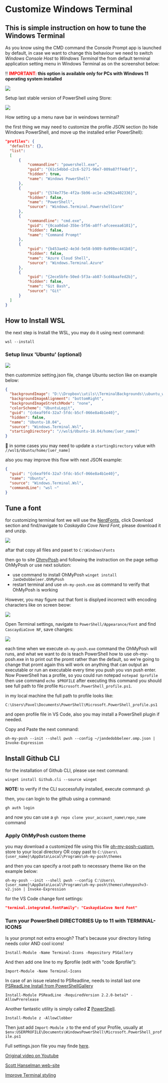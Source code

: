 # Customize Windows Terminal

## This is simple instruction on how to tune the Windows Terminal

As you know using the CMD command the Console Prompt app is launched by default, in case we want to change this behaviour we need to switch _Windows Console Host_ to _Windows Terminal_ the from default terminal application setting menu in Windows Terminal as on the screenshot below:

:bangbang: **<span style="color:red">IMPORTANT:</span> this option is available only for PCs with Windows 11 operating system installed**

![](/img/TerminalSettings.png)

Setup last stable version of PowerShell using Store:

![](/img/PowerShell_setup.png)

<p>How setting up a menu nave bar in weindows terminal?</p>
<p>the first thing we may need to customize the profile JSON section (to hide Windows PowerShell, and move up the installed erlier PowerShell):</p>

``` json
"profiles": {
  "defaults": {},
  "list":
  [
      {
          "commandline": "powershell.exe",
          "guid": "{61c54bbd-c2c6-5271-96e7-009a87ff44bf}",
          "hidden": true,
          "name": "Windows PowerShell"
      },
      {
          "guid": "{574e775e-4f2a-5b96-ac1e-a2962a402336}",
          "hidden": false,
          "name": "PowerShell",
          "source": "Windows.Terminal.PowershellCore"
      },
      {
          "commandline": "cmd.exe",
          "guid": "{0caa0dad-35be-5f56-a8ff-afceeeaa6101}",
          "hidden": false,
          "name": "Command Prompt"
      },
      {
          "guid": "{b453ae62-4e3d-5e58-b989-0a998ec441b8}",
          "hidden": false,
          "name": "Azure Cloud Shell",
          "source": "Windows.Terminal.Azure"
      },
      {
          "guid": "{2ece5bfe-50ed-5f3a-ab87-5cd4baafed2b}",
          "hidden": false,
          "name": "Git Bash",
          "source": "Git"
      }
  ]
}
```

## How to Install WSL

<p>the next step is Install the WSL, you may do it using next command:</p>

`wsl --install`

### Setup linux 'Ubuntu' (optional)

![](/img/SetupLinuxUbuntu.png)

then custommize setting.json file, change Ubuntu section like on example below:

```json
{
  "backgroundImage": "D:\\Dropbox\\utils\\TerminalBackgrounds\\ubuntu_white-orange_hex_su.png",
  "backgroundImageAlignment": "bottomRight",
  "backgroundImageStretchMode": "none",
  "colorScheme": "UbuntuLegit",
  "guid": "{c6eaf9f4-32a7-5fdc-b5cf-066e8a4b1e40}",
  "hidden": false,
  "name": "Ubuntu-18.04",
  "source": "Windows.Terminal.Wsl",
  "startingDirectory": "//wsl$/Ubuntu-18.04/home/[uer_name]"
}
```

<p>

:memo: in some cases you may need to update a `startingDirectory` value with `//wsl$/Ubuntu/home/[uer_name]`

</p>
<p>

also you may improve this flow with next JSON example:
```json
{
  "guid": "{c6eaf9f4-32a7-5fdc-b5cf-066e8a4b1e40}",
  "name": "Ubuntu",
  "source": "Windows.Terminal.Wsl",
  "commandLine": "wsl ~"
}
```

</p>

## Tune a font
<p>

for customizing terminal font we will use the [NerdFonts](http://nerdfonts.com),
click Download section and find/navigate to _Caskaydia Cove Nerd Font_, please download it and unzip.

</p>

![](/img/CaskaydiaCoveNerdFont.png)

aftar that copy all files and paset to `C:\Windows\Fonts`

then go to site [OhmyPosh](https://ohmyposh.dev/docs/windows) and following the instraction on the page settup OhMyPosh or use next solution:

- use command to install OhMyPosh `winget install JanDeDobbeleer.OhMyPosh`
- restart terminal and use `oh-my-posh.exe` as command to verify that OhMyPosh is working

However, you may figure out that font is displyed incorrect with encoding characters like on screen beow:

![](/img/OhMyPosh_first_run.png)

Open Terminal settings, navigate to `PowerShell/Appearance/Font` and find `CascaydiaCove NF`, save changes:

![](/img/ChangeTerminalFont.png)

each time when we execute `oh-my-posh.exe` command the OhMyPosh will runs, and what we want to do is teach PowerShell how to use oh-my-posh.exe in to print out the promt rather than the default, so we're going to change that promt again this will work on anything that can output an executable or run an executable every time you push you vsn push enter.
Now PowerShell has a profile, so you could run notepad `notepad $profile` then use command `echo $PROFILE` after executing this command you should see full path to file profile `Microsoft.PowerShell_profile.ps1`.

<p>
in my local machine the full path to profile looks like:
</p>

`C:\Users\Pavel\Documents\PowerShell\Microsoft.PowerShell_profile.ps1`

and open profile file in VS Code, also you may install a PowerShell plugin if needed.

Copy and Paste the next command:

`oh-my-posh --init --shell pwsh --config ~/jandedobbeleer.omp.json | Invoke-Expression`

## Install Github CLI

for the installation of Github CLI, please use next command:

`winget install Github.cli --source winget`

**NOTE:** to verify if the CLI successfully installed, execute command: `gh`

then, you can login to the github using a command:

`gh auth login`

and now you can use a `gh repo clone your_accaunt_name\repo_name` command

### Apply OhMyPosh custom theme

you may download a customized file using this file [oh-my-posh-custom](/src/ohmyposhv3.json), store to your local directory OR copy past to `C:\Users\{user_name}\AppData\Local\Programs\oh-my-posh\themes`

and then you can specify a root path to necessary theme like on the example below:

`oh-my-posh --init --shell pwsh --config C:\Users\{user_name}\AppData\Local\Programs\oh-my-posh\themes\ohmyposhv3-v2.json | Invoke-Expression`

for the VS Code change font settings:

```json
"terminal.integrated.fontFamily": "CaskaydiaCove Nerd Font"
```

### Turn your PowerShell DIRECTORIES Up to 11 with TERMINAL-ICONS

Is your prompt not extra enough? That's because your directory listing needs color AND cool icons!

`Install-Module -Name Terminal-Icons -Repository PSGallery`

And then add one line to my $profile (edit with "code $profile"):

`Import-Module -Name Terminal-Icons`


In case of an issue related to PSReadline, needs to install last one
[PSReadLine Install from PowerShellGallery](https://github.com/PowerShell/PSReadLine#install-from-powershellgallery-preferred)

`Install-Module PSReadLine -RequiredVersion 2.2.0-beta1* -AllowPrerelease`

Another fantastic utility is simply called **Z** [PowerShell](https://github.com/vincpa/z).

`Install-Module z -AllowClobber`

Then just add `Import-Module z` to the end of your Profile, usually at `$env:USERPROFILE\Documents\WindowsPowerShell\Microsoft.PowerShell_profile.ps1`

Full settings.json file you may finde [here](/src/settings.json).

[Original video on Youtube](https://www.youtube.com/watch?v=VT2L1SXFq9U&t=9s&ab_channel=ScottHanselman)

[Scott Hanselman web-site](https://www.hanselman.com/blog/my-ultimate-powershell-prompt-with-oh-my-posh-and-the-windows-terminal)

[Improve Terminal styling](https://www.youtube.com/watch?v=FC-gLkYWXLw&ab_channel=ScottHanselman)
